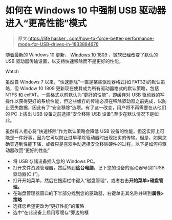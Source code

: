 # 如何在 Windows 10 中强制 USB 驱动器进入“更高性能”模式

> 原文:[https://life hacker . com/how-to-force-better-performance-mode-for-USB-drives-in-1833884676](https://lifehacker.com/how-to-force-better-performance-mode-for-usb-drives-in-1833884676)

随着最新的 Windows 10 更新， [Windows 10 1809](https://docs.microsoft.com/en-us/windows/whats-new/whats-new-windows-10-version-1809) ，微软已经改变了默认的 USB 驱动器传输设置，以支持快速移除而不是更好的性能。

Watch

虽然自 Windows 7 以来，“快速删除”一直是某些驱动器格式(如 FAT32)的默认策略，但 Window 10 1809 更新现在使其成为所有驱动器格式的默认策略，包括 NTFS 和 exFAT。一些格式以前默认为“更好的性能”，即缓存对 USB 驱动器的写操作以获得更好的系统性能，但这些缓存的传输必须在移除驱动器之前完成，以防止丢失数据，因此有了“安全移除”选项。有了这一改变，用户将不再需要在从他们的 PC 上拔出 USB 设备之前选择“安全移除 USB 设备”,至少在默认情况下是如此。

虽然有人担心将“快速移除”作为默认策略会降低 USB 设备的性能，但这实际上可能是一件好事，因为它可以防止过早移除驱动器时出现拙劣的传输。但是，如果您确实遇到性能下降，或者只是喜欢手动选择安全移除硬件的过程，以下是如何将驱动器改回“更好的性能”

*   将 USB 存储设备插入您的 Windows PC。
*   打开文件资源管理器，然后转到**这台电脑**，记下您的设备的驱动器号(如“USB 驱动器(C:)”)。
*   打开开始菜单，然后在搜索栏中键入“磁盘管理”，或者右击**开始菜单>磁盘管理。**
*   在磁盘管理器窗口的下半部分找到您的驱动器，右键单击其名称并转到**属性>** **策略**
*   选择您希望更改为“更好性能”的策略
*   选中“在此设备上启用写缓存”旁边的框